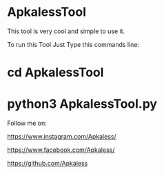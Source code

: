# ApkalessTool

This tool is very cool and simple to use it.

To run this Tool Just Type this commands line:

# cd ApkalessTool

# python3 ApkalessTool.py

Follow me on:

https://www.instagram.com/Apkaless/

https://www.facebook.com/Apkaless/

https://github.com/Apkaless
